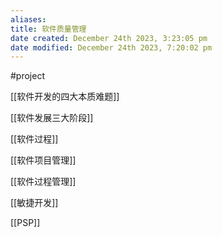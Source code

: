 ```yaml
---
aliases: 
title: 软件质量管理
date created: December 24th 2023, 3:23:05 pm
date modified: December 24th 2023, 7:20:02 pm
---
```

#project 

[[软件开发的四大本质难题]]

[[软件发展三大阶段]]

[[软件过程]]

[[软件项目管理]]

[[软件过程管理]]

[[敏捷开发]]

[[PSP]]